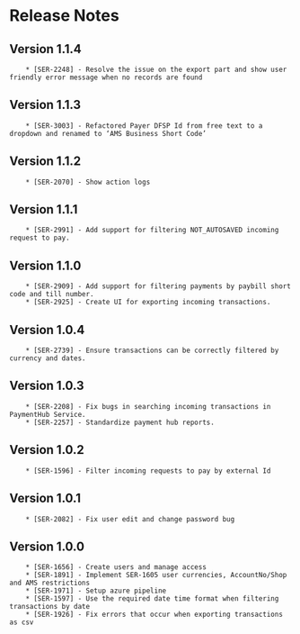 # Release Notes

## Version 1.1.4
        * [SER-2248] - Resolve the issue on the export part and show user friendly error message when no records are found
## Version 1.1.3
        * [SER-3003] - Refactored Payer DFSP Id from free text to a dropdown and renamed to ‘AMS Business Short Code’

## Version 1.1.2
        * [SER-2070] - Show action logs

## Version 1.1.1
        * [SER-2991] - Add support for filtering NOT_AUTOSAVED incoming request to pay.

## Version 1.1.0
        * [SER-2909] - Add support for filtering payments by paybill short code and till number.
        * [SER-2925] - Create UI for exporting incoming transactions.

## Version 1.0.4
        * [SER-2739] - Ensure transactions can be correctly filtered by currency and dates.

## Version 1.0.3
        * [SER-2208] - Fix bugs in searching incoming transactions in PaymentHub Service.
        * [SER-2257] - Standardize payment hub reports.

## Version 1.0.2
        * [SER-1596] - Filter incoming requests to pay by external Id

## Version 1.0.1

        * [SER-2082] - Fix user edit and change password bug

## Version 1.0.0

        * [SER-1656] - Create users and manage access
        * [SER-1891] - Implement SER-1605 user currencies, AccountNo/Shop and AMS restrictions
        * [SER-1971] - Setup azure pipeline
        * [SER-1597] - Use the required date time format when filtering transactions by date
        * [SER-1926] - Fix errors that occur when exporting transactions as csv